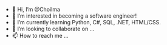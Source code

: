 - 👋 Hi, I’m @Choilma
- 👀 I’m interested in becoming a software engineer!
- 🌱 I’m currently learning Python, C#, SQL, .NET, HTML/CSS.
- 💞️ I’m looking to collaborate on ...
- 📫 How to reach me ...

<!---
Choilma/Choilma is a ✨ special ✨ repository because its `README.md` (this file) appears on your GitHub profile.
You can click the Preview link to take a look at your changes.
--->
